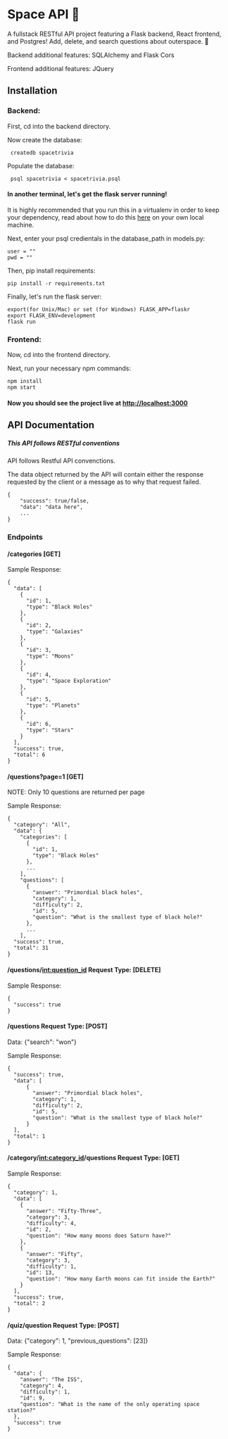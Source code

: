 # Space API 🚀

A fullstack RESTful API project featuring a Flask backend, React frontend, and Postgres! Add, delete, and search questions about outerspace. 🚀

Backend additional features: SQLAlchemy and Flask Cors

Frontend additional features: JQuery

## Installation
### Backend:
 First, cd into the backend directory.

Now create the database:
```
 createdb spacetrivia
```
 
Populate the database:
```
 psql spacetrivia < spacetrivia.psql
```

#### In another terminal, let's get the flask server running!

It is highly recommended that you run this in a virtualenv in order to keep your dependency, read about how to do this [here](https://docs.python.org/3/library/venv.html) on your own local machine.

Next, enter your psql credientals in the database_path in models.py:
```
user = ""
pwd = ""
```

Then, pip install requirements: 
```
pip install -r requirements.txt
```

Finally, let's run the flask server:
```
export(for Unix/Mac) or set (for Windows) FLASK_APP=flaskr
export FLASK_ENV=development
flask run
```

### Frontend:
Now, cd into the frontend directory.

Next, run your necessary npm commands:
```
npm install
npm start
```

#### Now you should see the project live at [http://localhost:3000](http://localhost:3000)

## API Documentation

##### *This API follows RESTful conventions*
API follows Restful API convenctions.

The data object returned by the API will contain either the response requested by the client or a message as to why that request failed. 
```
{
    "success": true/false,
    "data": "data here",
    ...
}
```
### Endpoints

#### /categories [GET]

Sample Response:
```
{
  "data": [
    {
      "id": 1,
      "type": "Black Holes"
    },
    {
      "id": 2,
      "type": "Galaxies"
    },
    {
      "id": 3,
      "type": "Moons"
    },
    {
      "id": 4,
      "type": "Space Exploration"
    },
    {
      "id": 5,
      "type": "Planets"
    },
    {
      "id": 6,
      "type": "Stars"
    }
  ],
  "success": true,
  "total": 6
}
```
#### /questions?page=1 [GET]

NOTE: Only 10 questions are returned per page

Sample Response:
```
{
  "category": "All",
  "data": {
    "categories": [
      {
        "id": 1,
        "type": "Black Holes"
      },
      ...
    ],
    "questions": [
      {
        "answer": "Primordial black holes",
        "category": 1,
        "difficulty": 2,
        "id": 5,
        "question": "What is the smallest type of black hole?"
      },
      ...
    ],
  "success": true,
  "total": 31
}
```
#### /questions/<int:question_id> Request Type: [DELETE]

Sample Response:
```
{
  "success": true
}
```
#### /questions Request Type: [POST]

Data: {"search": "won"}

Sample Response:
```
{
  "success": true,
  "data": [
      {
        "answer": "Primordial black holes",
        "category": 1,
        "difficulty": 2,
        "id": 5,
        "question": "What is the smallest type of black hole?"
      }
  ],
  "total": 1
}
```
#### /category/<int:category_id>/questions Request Type: [GET]

Sample Response:
```
{
  "category": 1,
  "data": [
    {
      "answer": "Fifty-Three",
      "category": 3,
      "difficulty": 4,
      "id": 2,
      "question": "How many moons does Saturn have?"
    },
    {
      "answer": "Fifty",
      "category": 3,
      "difficulty": 1,
      "id": 13,
      "question": "How many Earth moons can fit inside the Earth?"
    }
  ],
  "success": true,
  "total": 2
}
```
#### /quiz/question Request Type: [POST]

Data: {"category": 1, "previous_questions": [23]}

Sample Response:
```
{
  "data": {
    "answer": "The ISS",
    "category": 4,
    "difficulty": 1,
    "id": 9,
    "question": "What is the name of the only operating space station?"
  },
  "success": true
}
```

